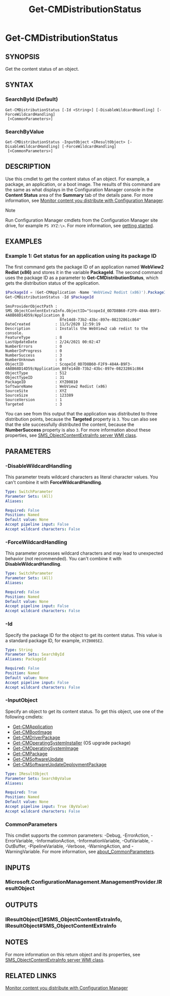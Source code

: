 ﻿---
external help file: AdminUI.PS.dll-Help.xml
Module Name: ConfigurationManager
ms.date: 03/29/2021
schema: 2.0.0
title: Get-CMDistributionStatus
---

# Get-CMDistributionStatus

## SYNOPSIS

Get the content status of an object.

## SYNTAX

### SearchById (Default)
```
Get-CMDistributionStatus [-Id <String>] [-DisableWildcardHandling] [-ForceWildcardHandling]
 [<CommonParameters>]
```

### SearchByValue
```
Get-CMDistributionStatus -InputObject <IResultObject> [-DisableWildcardHandling] [-ForceWildcardHandling]
 [<CommonParameters>]
```

## DESCRIPTION

Use this cmdlet to get the content status of an object. For example, a package, an application, or a boot image. The results of this command are the same as what displays in the Configuration Manager console in the **Content Status** area of the **Summary** tab of the details pane. For more information, see [Monitor content you distribute with Configuration Manager](/mem/configmgr/core/servers/deploy/configure/monitor-content-you-have-distributed#content-status-monitoring).

> [!NOTE]
> Run Configuration Manager cmdlets from the Configuration Manager site drive, for example `PS XYZ:\>`. For more information, see [getting started](/powershell/sccm/overview).

## EXAMPLES

### Example 1: Get status for an application using its package ID

The first command gets the package ID of an application named **WebView2 Redist (x86)** and stores it in the variable **PackageId**. The second command uses the package ID as a parameter to **Get-CMDistributionStatus**, which gets the distribution status of the application.

```powershell
$PackageId = (Get-CMApplication -Name 'WebView2 Redist (x86)').PackageID
Get-CMDistributionStatus -Id $PackageId
```

```output
SmsProviderObjectPath : SMS_ObjectContentExtraInfo.ObjectID="ScopeId_0D7D8B60-F2F9-484A-B9F3-4A8B68D14D59/Application_8
                        8fe14d8-73b2-43bc-897e-08232861c864"
DateCreated           : 11/5/2020 12:59:19
Description           : Installs the WebView2 cab redist to the console.
FeatureType           : 8
LastUpdateDate        : 2/24/2021 00:02:47
NumberErrors          : 0
NumberInProgress      : 0
NumberSuccess         : 3
NumberUnknown         : 0
ObjectID              : ScopeId_0D7D8B60-F2F9-484A-B9F3-4A8B68D14D59/Application_88fe14d8-73b2-43bc-897e-08232861c864
ObjectType            : 512
ObjectTypeID          : 31
PackageID             : XYZ00810
SoftwareName          : WebView2 Redist (x86)
SourceSite            : XYZ
SourceSize            : 123389
SourceVersion         : 1
Targeted              : 3
```

You can see from this output that the application was distributed to three distribution points, because the **Targeted** property is `3`. You can also see that the site successfully distributed the content, because the **NumberSuccess** property is also `3`. For more information about these properties, see [SMS_ObjectContentExtraInfo server WMI class](/mem/configmgr/develop/reference/core/servers/console/sms_objectcontentextrainfo-server-wmi-class).

## PARAMETERS

### -DisableWildcardHandling

This parameter treats wildcard characters as literal character values. You can't combine it with **ForceWildcardHandling**.

```yaml
Type: SwitchParameter
Parameter Sets: (All)
Aliases:

Required: False
Position: Named
Default value: None
Accept pipeline input: False
Accept wildcard characters: False
```

### -ForceWildcardHandling

This parameter processes wildcard characters and may lead to unexpected behavior (not recommended). You can't combine it with **DisableWildcardHandling**.

```yaml
Type: SwitchParameter
Parameter Sets: (All)
Aliases:

Required: False
Position: Named
Default value: None
Accept pipeline input: False
Accept wildcard characters: False
```

### -Id

Specify the package ID for the object to get its content status. This value is a standard package ID, for example, `XYZ0005E2`.

```yaml
Type: String
Parameter Sets: SearchById
Aliases: PackageId

Required: False
Position: Named
Default value: None
Accept pipeline input: False
Accept wildcard characters: False
```

### -InputObject

Specify an object to get its content status. To get this object, use one of the following cmdlets:

- [Get-CMApplication](Get-CMApplication.md)
- [Get-CMBootImage](Get-CMBootImage.md)
- [Get-CMDriverPackage](Get-CMDriverPackage.md)
- [Get-CMOperatingSystemInstaller](Get-CMOperatingSystemInstaller.md) (OS upgrade package)
- [Get-CMOperatingSystemImage](Get-CMOperatingSystemImage.md)
- [Get-CMPackage](Get-CMPackage.md)
- [Get-CMSoftwareUpdate](Get-CMSoftwareUpdate.md)
- [Get-CMSoftwareUpdateDeploymentPackage](Get-CMSoftwareUpdateDeploymentPackage.md)

```yaml
Type: IResultObject
Parameter Sets: SearchByValue
Aliases:

Required: True
Position: Named
Default value: None
Accept pipeline input: True (ByValue)
Accept wildcard characters: False
```

### CommonParameters
This cmdlet supports the common parameters: -Debug, -ErrorAction, -ErrorVariable, -InformationAction, -InformationVariable, -OutVariable, -OutBuffer, -PipelineVariable, -Verbose, -WarningAction, and -WarningVariable. For more information, see [about_CommonParameters](http://go.microsoft.com/fwlink/?LinkID=113216).

## INPUTS

### Microsoft.ConfigurationManagement.ManagementProvider.IResultObject

## OUTPUTS

### IResultObject[]#SMS_ObjectContentExtraInfo, IResultObject#SMS_ObjectContentExtraInfo

## NOTES

For more information on this return object and its properties, see [SMS_ObjectContentExtraInfo server WMI class](/mem/configmgr/develop/reference/core/servers/console/sms_objectcontentextrainfo-server-wmi-class).

## RELATED LINKS

[Monitor content you distribute with Configuration Manager](/mem/configmgr/core/servers/deploy/configure/monitor-content-you-have-distributed#content-status-monitoring)

